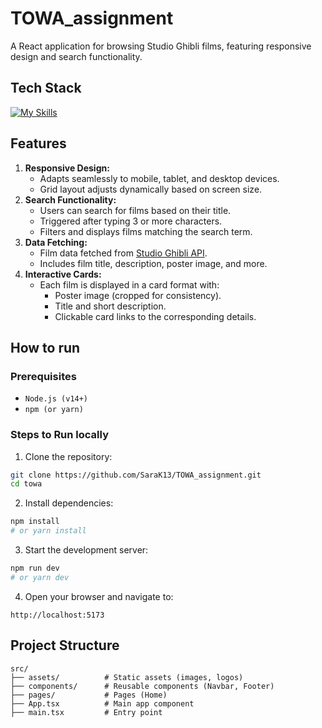 # TOWA_assignment
A React application for browsing Studio Ghibli films, featuring responsive design and search functionality.

## Tech Stack
[![My Skills](https://skillicons.dev/icons?i=react,ts,css,vite,npm)](https://skillicons.dev)

## Features
1. **Responsive Design:**
    - Adapts seamlessly to mobile, tablet, and desktop devices.
    - Grid layout adjusts dynamically based on screen size.
2. **Search Functionality:**
    - Users can search for films based on their title.
    - Triggered after typing 3 or more characters.
    - Filters and displays films matching the search term.
3. **Data Fetching:**
    - Film data fetched from [Studio Ghibli API](https://ghibliapi.vercel.app/films).
    - Includes film title, description, poster image, and more.
4. **Interactive Cards:**
    - Each film is displayed in a card format with:
        - Poster image (cropped for consistency).
        - Title and short description.
        - Clickable card links to the corresponding details.

## How to run
### Prerequisites
- `Node.js (v14+)`
- `npm (or yarn)`

### Steps to Run locally
1. Clone the repository:
```bash
git clone https://github.com/SaraK13/TOWA_assignment.git
cd towa
```
2. Install dependencies:
```bash
npm install
# or yarn install
```
3. Start the development server:
```bash
npm run dev
# or yarn dev
```
4. Open your browser and navigate to:
```
http://localhost:5173
```

## Project Structure
```
src/
├── assets/          # Static assets (images, logos)
├── components/      # Reusable components (Navbar, Footer)
├── pages/           # Pages (Home)
├── App.tsx          # Main app component
├── main.tsx         # Entry point
```